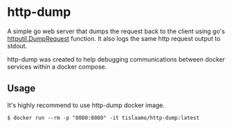 # http-dump

A simple go web server that dumps the request back to the client using 
go's [httputil.DumpRequest](https://golang.org/pkg/net/http/httputil/#DumpRequest)
function. It also logs the same http request output to stdout.

http-dump was created to help debugging communications between docker services 
within a docker compose.

## Usage

It's highly recommend to use http-dump docker image.

```console
$ docker run --rm -p "8080:8080" -it tislaamo/http-dump:latest 
```
